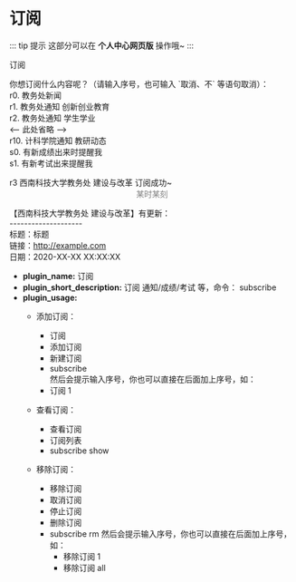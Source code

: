 # 订阅

::: tip 提示
这部分可以在 **个人中心网页版** 操作哦~
:::

<panel-view title="聊天记录">
  <chat-message nickname="Artin" color="#3e484e">订阅</chat-message>
  <chat-message nickname="小科" avatar="/logo.jpg">

你想订阅什么内容呢？（请输入序号，也可输入 \`取消、不\` 等语句取消）：  
r0. 教务处新闻  
r1. 教务处通知 创新创业教育  
r2. 教务处通知 学生学业  
<-- 此处省略 -->  
r10. 计科学院通知 教研动态  
s0. 有新成绩出来时提醒我  
s1. 有新考试出来提醒我  

  </chat-message>
  <chat-message nickname="Artin" color="#3e484e">r3</chat-message>
  <chat-message nickname="小科" avatar="/logo.jpg">西南科技大学教务处 建设与改革 订阅成功~</chat-message>
    <center style="user-select:none;font-size:14px;color:#7f7f7f">某时某刻</center>
  <chat-message nickname="小科" avatar="/logo.jpg">

【西南科技大学教务处 建设与改革】有更新：  
\-\-\-\-\-\-\-\-\-\-\-\-\-\-\-\-\-\-\-\-  
标题：标题  
链接：<a>http://example.com</a>  
日期：2020-XX-XX XX:XX:XX  

  </chat-message>
</panel-view>


- __plugin_name:__ 订阅
- __plugin_short_description:__ 订阅 通知/成绩/考试 等，命令： subscribe
- __plugin_usage:__ 
  - 添加订阅：
    - 订阅
    - 添加订阅
    - 新建订阅
    - subscribe  
然后会提示输入序号，你也可以直接在后面加上序号，如：
    - 订阅 1
  - 查看订阅：
    - 查看订阅
    - 订阅列表
    - subscribe show

  - 移除订阅：
    - 移除订阅
    - 取消订阅
    - 停止订阅
    - 删除订阅
    - subscribe rm
    然后会提示输入序号，你也可以直接在后面加上序号，如：
      - 移除订阅 1
      - 移除订阅 all

